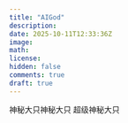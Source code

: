 ```yaml
---
title: "AIGod"
description: 
date: 2025-10-11T12:33:36Z
image: 
math: 
license: 
hidden: false
comments: true
draft: true
---
```


神秘大只神秘大只
超级神秘大只